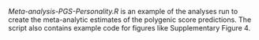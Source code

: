 
*Meta-analysis-PGS-Personality.R* is an example of the analyses run to create the meta-analytic estimates of the polygenic score predictions. The script also contains example code for figures like Supplementary Figure 4. 
